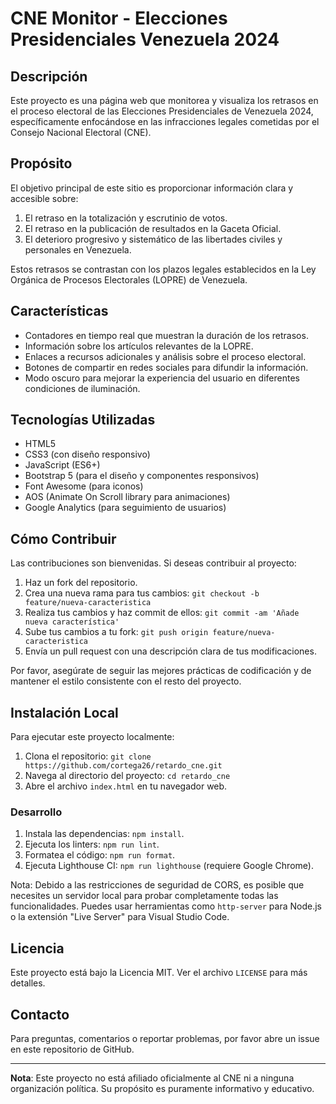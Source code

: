 # CNE Monitor - Elecciones Presidenciales Venezuela 2024

## Descripción

Este proyecto es una página web que monitorea y visualiza los retrasos en el proceso electoral de las Elecciones Presidenciales de Venezuela 2024, específicamente enfocándose en las infracciones legales cometidas por el Consejo Nacional Electoral (CNE).

## Propósito

El objetivo principal de este sitio es proporcionar información clara y accesible sobre:

1. El retraso en la totalización y escrutinio de votos.
2. El retraso en la publicación de resultados en la Gaceta Oficial.
3. El deterioro progresivo y sistemático de las libertades civiles y personales en Venezuela.

Estos retrasos se contrastan con los plazos legales establecidos en la Ley Orgánica de Procesos Electorales (LOPRE) de Venezuela.

## Características

- Contadores en tiempo real que muestran la duración de los retrasos.
- Información sobre los artículos relevantes de la LOPRE.
- Enlaces a recursos adicionales y análisis sobre el proceso electoral.
- Botones de compartir en redes sociales para difundir la información.
- Modo oscuro para mejorar la experiencia del usuario en diferentes condiciones de iluminación.

## Tecnologías Utilizadas

- HTML5
- CSS3 (con diseño responsivo)
- JavaScript (ES6+)
- Bootstrap 5 (para el diseño y componentes responsivos)
- Font Awesome (para iconos)
- AOS (Animate On Scroll library para animaciones)
- Google Analytics (para seguimiento de usuarios)

## Cómo Contribuir

Las contribuciones son bienvenidas. Si deseas contribuir al proyecto:

1. Haz un fork del repositorio.
2. Crea una nueva rama para tus cambios: `git checkout -b feature/nueva-caracteristica`
3. Realiza tus cambios y haz commit de ellos: `git commit -am 'Añade nueva característica'`
4. Sube tus cambios a tu fork: `git push origin feature/nueva-caracteristica`
5. Envía un pull request con una descripción clara de tus modificaciones.

Por favor, asegúrate de seguir las mejores prácticas de codificación y de mantener el estilo consistente con el resto del proyecto.

## Instalación Local

Para ejecutar este proyecto localmente:

1. Clona el repositorio: `git clone https://github.com/cortega26/retardo_cne.git`
2. Navega al directorio del proyecto: `cd retardo_cne`
3. Abre el archivo `index.html` en tu navegador web.

### Desarrollo

1. Instala las dependencias: `npm install`.
2. Ejecuta los linters: `npm run lint`.
3. Formatea el código: `npm run format`.
4. Ejecuta Lighthouse CI: `npm run lighthouse` (requiere Google Chrome).

Nota: Debido a las restricciones de seguridad de CORS, es posible que necesites un servidor local para probar completamente todas las funcionalidades. Puedes usar herramientas como `http-server` para Node.js o la extensión "Live Server" para Visual Studio Code.

## Licencia

Este proyecto está bajo la Licencia MIT. Ver el archivo `LICENSE` para más detalles.

## Contacto

Para preguntas, comentarios o reportar problemas, por favor abre un issue en este repositorio de GitHub.

---

**Nota**: Este proyecto no está afiliado oficialmente al CNE ni a ninguna organización política. Su propósito es puramente informativo y educativo.
